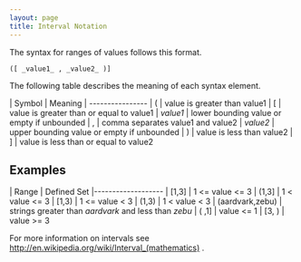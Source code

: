 ```yaml
---
layout: page
title: Interval Notation
---
```


The syntax for ranges of values follows this format.

```
([ _value1_ , _value2_ )]
```

The following table describes the meaning of each syntax element.

| Symbol | Meaning
| ----------------
| ( | value is greater than value1
| [ | value is greater than or equal to value1
| _value1_ | lower bounding value or empty if unbounded
| , | comma separates value1 and value2
| _value2_ | upper bounding value or empty if unbounded
| ) | value is less than value2
| ] | value is less than or equal to value2


## Examples

| Range | Defined Set
|-------------------
| [1,3] | 1 <= value <= 3
| (1,3] | 1 < value <= 3
| [1,3) | 1 <= value < 3
| (1,3) | 1 < value < 3
| (aardvark,zebu) | strings greater than _aardvark_ and less than _zebu_
| ( ,1] | value <= 1
| [3, ) | value >= 3

For more information on intervals see http://en.wikipedia.org/wiki/Interval_(mathematics) .

